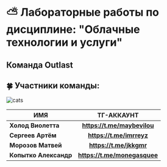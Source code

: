 # :partly_sunny: Лабораторные работы по дисциплине: "Облачные технологии и услуги"
## Команда Outlast
## :four_leaf_clover: Участники команды:

![cats](https://github.com/V1lou/photos-for-labs/blob/main/cats4.jpg)


| ИМЯ | ТГ-АККАУНТ |
|----------------|:---------:|
| **Холод Виолетта** | **https://t.me/maybevilou** | 
| **Сергеев Артём** | **https://t.me/imrreyz** | 
| **Морозов Матвей** | **https://t.me/jkkgmr** | 
| **Копытко Александр** | **https://t.me/monegasquee** | 
